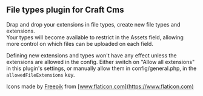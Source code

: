 ## File types plugin for Craft Cms

Drap and drop your extensions in file types, create new file types and extensions.  
Your types will become available to restrict in the Assets field, allowing more control on which files can be uploaded on each field.

Defining new extensions and types won't have any effect unless the extensions are allowed in the config. Either switch on "Allow all extensions" in this plugin's settings, or manually allow them in config/general.php, in the `allowedFileExtensions` key.

Icons made by [Freepik](https://www.freepik.com) from [www.flaticon.com](https://www.flaticon.com)
